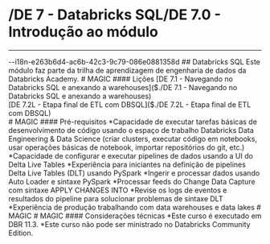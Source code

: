 # /DE 7 - Databricks SQL/DE 7.0 - Introdução ao módulo
<hr>--i18n-e263b6d4-ac6b-42c3-9c79-086e0881358d
## Databricks SQL
Este módulo faz parte da trilha de aprendizagem de engenharia de dados da Databricks Academy.
# MAGIC
#### Lições
[DE 7.1 - Navegando no Databricks SQL e anexando a warehouses]($./DE 7.1 - Navegando no Databricks SQL e anexando a warehouses) <br>
[DE 7.2L - Etapa final de ETL com DBSQL]($./DE 7.2L - Etapa final de ETL com DBSQL) <br>
# MAGIC
#### Pré-requisitos
*Capacidade de executar tarefas básicas de desenvolvimento de código usando o espaço de trabalho Databricks Data Engineering & Data Science (criar clusters, executar código em notebooks, usar operações básicas de notebook, importar repositórios do git, etc.)
*Capacidade de configurar e executar pipelines de dados usando a UI do Delta Live Tables
*Experiência para iniciantes na definição de pipelines Delta Live Tables (DLT) usando PySpark
*Ingerir e processar dados usando Auto Loader e sintaxe PySpark
*Processar feeds do Change Data Capture com sintaxe APPLY CHANGES INTO
*Revise os logs de eventos e resultados do pipeline para solucionar problemas de sintaxe DLT
*Experiência de produção trabalhando com data warehouses e data lakes
# MAGIC
# MAGIC
#### Considerações técnicas
*Este curso é executado em DBR 11.3.
*Este curso não pode ser ministrado no Databricks Community Edition.
